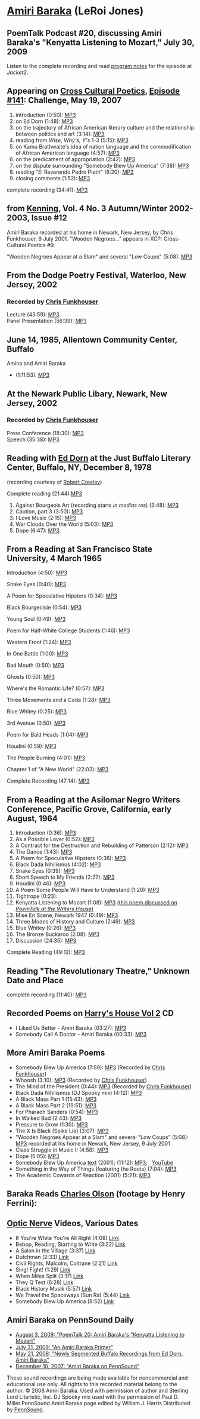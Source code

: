 [Amiri Baraka](http://www.amiribaraka.com/) (LeRoi Jones)
=========================================================

PoemTalk Podcast \#20, discussing Amiri Baraka's "Kenyatta Listening to Mozart," July 30, 2009
----------------------------------------------------------------------------------------------

Listen to the complete recording and read [program notes](https://jacket2.org/poemtalk/choice-and-style-poemtalk-20) for the episode at *Jacket2*.

Appearing on [Cross Cultural Poetics](http://writing.upenn.edu/pennsound/x/XCP.php), [Episode \#141](http://writing.upenn.edu/pennsound/x/XCP.php#141): Challenge, May 19, 2007
-------------------------------------------------------------------------------------------------------------------------------------------------------------------------------

1.  introduction (0:50): [MP3](http://media.sas.upenn.edu/pennsound/authors/Baraka/XCP-07/Baraka-Amiri_01_introduction_XCP_5-19-07.mp3)
2.  on Ed Dorn (1:48): [MP3](http://media.sas.upenn.edu/pennsound/authors/Baraka/XCP-07/Baraka-Amiri_02_on-Ed-Dorn_XCP_5-19-07.mp3)
3.  on the trajectory of African American literary culture and the relationship between politics and art (3:14): [MP3](http://media.sas.upenn.edu/pennsound/authors/Baraka/XCP-07/Baraka-Amiri_03_on-the-trajectory-of-African-American-literary-culture-and-the-relationship-between-politics-and-art_XCP_5-19-07.mp3)
4.  reading from *Wise, Why's, Y's* 1-3 (5:15): [MP3](http://media.sas.upenn.edu/pennsound/authors/Baraka/XCP-07/Baraka-Amiri_04_reading-from-Wise-Whys-Ys-1-3_XCP_5-19-07.mp3)
5.  on Kamu Brathwaite's idea of nation language and the commodification of African American language (4:57): [MP3](http://media.sas.upenn.edu/pennsound/authors/Baraka/XCP-07/Baraka-Amiri_05_on-Kamu-Brathwaites-idea-of-nation-language-and-the-commodification-of-African-American-language_XCP_5-19-07.mp3)
6.  on the predicament of appropriation (2:42): [MP3](http://media.sas.upenn.edu/pennsound/authors/Baraka/XCP-07/Baraka-Amiri_06_on-the-predicament-of-appropriation_XCP_5-19-07.mp3)
7.  on the dispute surrounding "Somebody Blew Up America" (7:38): [MP3](http://media.sas.upenn.edu/pennsound/authors/Baraka/XCP-07/Baraka-Amiri_07_on-the-dispute-surrounding-Somebody-Blew-Up-America_XCP_5-19-07.mp3)
8.  reading "El Reverendo Pedro Pietri" (6:20): [MP3](http://media.sas.upenn.edu/pennsound/authors/Baraka/XCP-07/Baraka-Amiri_08_reading-El-Reverendo-Pedro-Pietri_XCP_5-19-07.mp3)
9.  closing comments (1:52): [MP3](http://media.sas.upenn.edu/pennsound/authors/Baraka/XCP-07/Baraka-Amiri_09_closing-comments_XCP_5-19-07.mp3)

complete recording (34:41): [MP3](http://media.sas.upenn.edu/pennsound/groups/XCP/XCP_141_Baraka_5-19-07.mp3)

from [Kenning](http://writing.upenn.edu/pennsound/x/Kenning.html), Vol. 4 No. 3 Autumn/Winter 2002-2003, Issue \#12
-------------------------------------------------------------------------------------------------------------------

Amiri Baraka recorded at his home in Newark, New Jersey, by Chris Funkhouser, 9 July 2001. "Wooden Negroes..." appears in XCP: Cross-Cultural Poetics \#9.

"Wooden Negroes Appear at a Slam" and several "Low Coups" (5:08): [MP3](http://media.sas.upenn.edu/pennsound/authors/Baraka/Baraka-Amiri_Wooden-Negroes-Appear-at-Slam_Kenning_NJ_7-9-01.mp3)

From the Dodge Poetry Festival, Waterloo, New Jersey, 2002
----------------------------------------------------------

### Recorded by [Chris Funkhouser](Funkhouser-recordings.php)

Lecture (43:59): [MP3](http://media.sas.upenn.edu/pennsound/authors/Baraka/Baraka-Amiri_01_lecture_Dodge-Poetry-Festival_Waterloo-NJ_9-19-02.mp3)  
Panel Presentation (56:39): [MP3](http://media.sas.upenn.edu/pennsound/authors/Baraka/Baraka-Amiri_02_panel-presentation_Dodge-Poetry-Festival_Waterloo-NJ_9-19-02.mp3)

June 14, 1985, Allentown Community Center, Buffalo
--------------------------------------------------

Amina and Amiri Baraka

-   [](Cavell.php)(1:11:53): [MP3](https://media.sas.upenn.edu/pennsound/authors/Baraka/Baraka-Amiri-Amina_6-14-85.mp3)

At the Newark Public Libary, Newark, New Jersey, 2002
-----------------------------------------------------

### Recorded by [Chris Funkhouser](Funkhouser-recordings.php)

Press Conference (18:30): [MP3](http://media.sas.upenn.edu/pennsound/authors/Baraka/Baraka-Amiri_01_Press-Conference_Newark-Public-Library_Newark-NJ_10-02-02.mp3)  
Speech (35:38): [MP3](http://media.sas.upenn.edu/pennsound/authors/Baraka/Baraka-Amiri_02_Speech_Newark-Public-Library_Newark-NJ_10-02-02.mp3)

Reading with [Ed Dorn](Dorn.html#Buffalo-78) at the Just Buffalo Literary Center, Buffalo, NY, December 8, 1978
---------------------------------------------------------------------------------------------------------------

(recording courtesy of [Robert Creeley](Creeley.html))

Complete reading (21:44):[MP3](http://media.sas.upenn.edu/pennsound/authors/Baraka/Buffalo-78/Baraka-Amiri_Buffalo_12-8-78.mp3)

1.  Against Bourgeois Art (recording starts *in medias res*) (3:48): [MP3](http://media.sas.upenn.edu/pennsound/authors/Baraka/Buffalo-78/Baraka-Amiri_01_Against-Bourgeois-Art_Buffalo_12-8-78.mp3)
2.  Caution, part 3 (3:50): [MP3](http://media.sas.upenn.edu/pennsound/authors/Baraka/Buffalo-78/Baraka-Amiri_02_Caution-Part-3_Buffalo_12-8-78.mp3)
3.  I Love Music (2:15): [MP3](http://media.sas.upenn.edu/pennsound/authors/Baraka/Buffalo-78/Baraka-Amiri_03_I-Love-Music_Buffalo_12-8-78.mp3)
4.  War Clouds Over the World (5:03): [MP3](http://media.sas.upenn.edu/pennsound/authors/Baraka/Buffalo-78/Baraka-Amiri_04_War-Clouds-Over-The-World_Buffalo_12-8-78.mp3)
5.  Dope (6:47): [MP3](http://media.sas.upenn.edu/pennsound/authors/Baraka/Buffalo-78/Baraka-Amiri_05_Dope_Buffalo_12-8-78.mp3)

From a Reading at San Francisco State University, 4 March 1965
--------------------------------------------------------------

Introduction (4:50): [MP3](http://media.sas.upenn.edu/pennsound/authors/Baraka/SFSU-1965/Baraka-Amiri_01_Intro_SFSU_3-4-65.mp3)

Snake Eyes (0:40): [MP3](http://media.sas.upenn.edu/pennsound/authors/Baraka/SFSU-1965/Baraka-Amiri_02_Snake-Eyes_SFSU_3-4-65.mp3)

A Poem for Speculative Hipsters (0:34): [MP3](http://media.sas.upenn.edu/pennsound/authors/Baraka/SFSU-1965/Baraka-Amiri_03_A-Poem-For-Speculative-Hipsters_SFSU_3-4-65.mp3)

Black Bourgeoisie (0:54): [MP3](http://media.sas.upenn.edu/pennsound/authors/Baraka/SFSU-1965/Baraka-Amiri_04_Black-Bourgeoisie_SFSU_3-4-65.mp3)

Young Soul (0:49): [MP3](http://media.sas.upenn.edu/pennsound/authors/Baraka/SFSU-1965/Baraka-Amiri_05_Young-Soul_SFSU_3-4-65.mp3)

Poem for Half-White College Students (1:46): [MP3](http://media.sas.upenn.edu/pennsound/authors/Baraka/SFSU-1965/Baraka-Amiri_06_Poem-for-Half-White_SFSU_3-4-65.mp3)

Western Front (1:24): [MP3](http://media.sas.upenn.edu/pennsound/authors/Baraka/SFSU-1965/Baraka-Amiri_07_Western-Front_SFSU_3-4-65.mp3)

In One Battle (1:00): [MP3](http://media.sas.upenn.edu/pennsound/authors/Baraka/SFSU-1965/Baraka-Amiri_08_In-One-Battle_SFSU_3-4-65.mp3)

Bad Mouth (0:50): [MP3](http://media.sas.upenn.edu/pennsound/authors/Baraka/SFSU-1965/Baraka-Amiri_09_Bad-Mouth_SFSU_3-4-65.mp3)

Ghosts (0:50): [MP3](http://media.sas.upenn.edu/pennsound/authors/Baraka/SFSU-1965/Baraka-Amiri_10_Ghosts_SFSU_3-4-65.mp3)

Where's the Romantic Life? (0:57): [MP3](http://media.sas.upenn.edu/pennsound/authors/Baraka/SFSU-1965/Baraka-Amiri_11_Wheres-the-Romantic-Life_SFSU_3-4-65.mp3)

Three Movements and a Coda (1:28): [MP3](http://media.sas.upenn.edu/pennsound/authors/Baraka/SFSU-1965/Baraka-Amiri_12_Three-Movements-and-a-Coda_SFSU_3-4-65.mp3)

Blue Whitey (0:25): [MP3](http://media.sas.upenn.edu/pennsound/authors/Baraka/SFSU-1965/Baraka-Amiri_13_Blue-Whitey_SFSU_3-4-65.mp3)

3rd Avenue (0:50): [MP3](http://media.sas.upenn.edu/pennsound/authors/Baraka/SFSU-1965/Baraka-Amiri_14_3rd-Avenue_SFSU_3-4-65.mp3)

Poem for Bald Heads (1:04): [MP3](http://media.sas.upenn.edu/pennsound/authors/Baraka/SFSU-1965/Baraka-Amiri_15_Poem-for-Bald-Heads_SFSU_3-4-65.mp3)

Houdini (0:59): [MP3](http://media.sas.upenn.edu/pennsound/authors/Baraka/SFSU-1965/Baraka-Amiri_16_Houdini_SFSU_3-4-65.mp3)

The People Burning (4:01): [MP3](http://media.sas.upenn.edu/pennsound/authors/Baraka/SFSU-1965/Baraka-Amiri_17_The-People-Burning_SFSU_3-4-65.mp3)

Chapter 1 of "A New World" (22:03): [MP3](http://media.sas.upenn.edu/pennsound/authors/Baraka/SFSU-1965/Baraka-Amiri_18_Chapter-1-A-New-World_SFSU_3-4-65.mp3)

Complete Recording (47:14): [MP3](http://media.sas.upenn.edu/pennsound/authors/Baraka/SFSU-1965/Baraka-Amiri_Complete-Reading_SFSU_3-4-65.mp3)


From a Reading at the Asilomar Negro Writers Conference, Pacific Grove, California, early August, 1964
------------------------------------------------------------------------------------------------------

1.  Introduction (0:36): [MP3](http://media.sas.upenn.edu/pennsound/authors/Baraka/Asilomar-1964/Baraka-Amiri_01_Intro_Asilomar_1964.mp3)
2.  As a Possible Lover (0:52): [MP3](http://media.sas.upenn.edu/pennsound/authors/Baraka/Asilomar-1964/Baraka-Amiri_02_As-a-possible-lover_Asilomar_1964.mp3)
3.  A Contract for the Destruction and Rebuilding of Patterson (2:12): [MP3](http://media.sas.upenn.edu/pennsound/authors/Baraka/Asilomar-1964/Baraka-Amiri_03_A-Contract-for-Patterson_Asilomar_1964.mp3)
4.  The Dance (1:43): [MP3](http://media.sas.upenn.edu/pennsound/authors/Baraka/Asilomar-1964/Baraka-Amiri_04_The-Dance_Asilomar_1964.mp3)
5.  A Poem for Speculative Hipsters (0:36): [MP3](http://media.sas.upenn.edu/pennsound/authors/Baraka/Asilomar-1964/Baraka-Amiri_05_Poem-For-Speculative-Hipsters_Asilomar_1964.mp3)
6.  Black Dada Nihilismus (4:02): [MP3](http://media.sas.upenn.edu/pennsound/authors/Baraka/Asilomar-1964/Baraka-Amiri_06_Black-Dada-Nihilismus_Asilomar_1964.mp3)
7.  Snake Eyes (0:39): [MP3](http://media.sas.upenn.edu/pennsound/authors/Baraka/Asilomar-1964/Baraka-Amiri_07_Snake-Eyes_Asilomar_1964.mp3)
8.  Short Speech to My Friends (2:27): [MP3](http://media.sas.upenn.edu/pennsound/authors/Baraka/Asilomar-1964/Baraka-Amiri_08_Short-Speech-to-My-Friends_Asilomar_1964.mp3)
9.  Houdini (0:46): [MP3](http://media.sas.upenn.edu/pennsound/authors/Baraka/Asilomar-1964/Baraka-Amiri_09_Houdini_Asilomar_1964.mp3)
10. A Poem Some People Will Have to Understand (1:20): [MP3](http://media.sas.upenn.edu/pennsound/authors/Baraka/Asilomar-1964/Baraka-Amiri_10_Poem-Some-People-Understand_Asilomar_1964.mp3)
11. Tightrope (0:23): [](http://media.sas.upenn.edu/pennsound/authors/Baraka/Asilomar-1964/Baraka-Amiri_11_Tightrope_Asilomar_1964.mp3)
12. Kenyatta Listening to Mozart (1:08): [MP3](http://media.sas.upenn.edu/pennsound/authors/Baraka/Asilomar-1964/Baraka-Amiri_12_Kenyata-Listening-to-Mozart_Asilomar_1964.mp3) [(this poem discussed on *PoemTalk at the Writers House*)](https://jacket2.org/poemtalk/choice-and-style-poemtalk-20)
13. Mise En Scene, Newark 1947 (0:49): [MP3](http://media.sas.upenn.edu/pennsound/authors/Baraka/Asilomar-1964/Baraka-Amiri_13_Mise-En-Scene_Asilomar_1964.mp3)
14. Three Modes of History and Culture (2:49): [MP3](http://media.sas.upenn.edu/pennsound/authors/Baraka/Asilomar-1964/Baraka-Amiri_14_3-Modes-Hist-Culture_Asilomar_1964.mp3)
15. Blue Whitey (0:26): [MP3](http://media.sas.upenn.edu/pennsound/authors/Baraka/Asilomar-1964/Baraka-Amiri_15_Blue-Whitey_Asilomar_1964.mp3)
16. The Bronze Buckaroo (2:08): [MP3](http://media.sas.upenn.edu/pennsound/authors/Baraka/Asilomar-1964/Baraka-Amiri_16_Bronze-Buckaroo_Asilomar_1964.mp3)
17. Discussion (24:35): [MP3](https://media.sas.upenn.edu/pennsound/authors/Baraka/Asilomar-1964/Baraka-Amiri_Discussion_Asilomar_1964.mp3)

Complete Reading (49:12): [MP3](https://media.sas.upenn.edu/pennsound/authors/Baraka/Asilomar-1964/Baraka-Amiri_Complete-Reading_Asilomar_Dec-1964.mp3)

Reading "The Revolutionary Theatre," Unknown Date and Place
-----------------------------------------------------------

complete recording (11:40): [MP3](http://media.sas.upenn.edu/pennsound/authors/Baraka/Baraka_Amiri_01_The-Revolutionary-Theatre_Berkeley-Poetry-Conference_UC-Berkeley_07-65.mp3)

Recorded Poems on [Harry's House Vol 2](Harrys-House-Vol-2.php) CD
------------------------------------------------------------------

-   I Liked Us Better - Amiri Baraka (03:27): [MP3](https://media.sas.upenn.edu/pennsound/authors/Baraka/Baraka-Amiri_I-Liked-Us-Better_Harrys-House-Vol-2.mp3)
-   Somebody Call A Doctor - Amiri Baraka (00:33): [MP3](https://media.sas.upenn.edu/pennsound/authors/Baraka/Baraka-Amiri_Somebody-Call-A-Doctor_Harrys-House-Vol-2.mp3)

More Amiri Baraka Poems
-----------------------

-   Somebody Blew Up America (7:59): [MP3](http://media.sas.upenn.edu/pennsound/authors/Baraka/Baraka-Amiri_Somebody-Blew-Up-America_NJ_2003.mp3) (Recorded by [Chris Funkhouser](Funkhouser-recordings.php))
-   Whoosh (3:10): [MP3](http://media.sas.upenn.edu/pennsound/authors/Baraka/Baraka-Amiri_Whoosh_NJ_2003.mp3) (Recorded by [Chris Funkhouser](Funkhouser-recordings.php))
-   The Mind of the President (0:44): [MP3](http://media.sas.upenn.edu/pennsound/authors/Baraka/Baraka-Amiri_The-Mind-of-the-President_NJ_2002.mp3) (Recorded by [Chris Funkhouser](Funkhouser-recordings.php))
-   Black Dada Nihilismus (DJ Spooky mix) (4:12): [MP3](http://media.sas.upenn.edu/pennsound/authors/Baraka/Baraka-Amiri_Black-Dada-Nihilismus-DJ-Spooky-mix.mp3)
-   A Black Mass Part 1 (15:43): [MP3](http://media.sas.upenn.edu/pennsound/authors/Baraka/Baraka-Amiri_Black-Mass_part1.mp3)
-   A Black Mass Part 2 (19:51): [MP3](http://media.sas.upenn.edu/pennsound/authors/Baraka/Baraka-Amiri_Black-Mass_part2.mp3)
-   For Pharaoh Sanders (0:54): [MP3](http://media.sas.upenn.edu/pennsound/authors/Baraka/Baraka-Amiri_For-Pharaoh-Sanders.mp3)
-   In Walked Bud (2:43): [MP3](http://media.sas.upenn.edu/pennsound/authors/Baraka/Baraka-Amiri_In-Walked-Bud.mp3)
-   Pressure to Grow (1:30): [MP3](http://media.sas.upenn.edu/pennsound/authors/Baraka/Baraka-Amiri_Pressure-2-Gro_11-12-75_The-World-Record_1981.mp3)
-   The X Is Black (Spike Lie) (3:07): [MP3](http://media.sas.upenn.edu/pennsound/authors/Baraka/Baraka-Amiri_The-X-Is-Black-Spike-Lie.mp3)
-   "Wooden Negroes Appear at a Slam" and several "Low Coups" (5:08): [MP3](http://media.sas.upenn.edu/pennsound/authors/Baraka/Baraka-Amiri_Wooden-Negroes-Appear-at-Slam_Kenning_NJ_7-9-01.mp3) recorded at his home in Newark, New Jersey, 9 July 2001
-   Class Struggle in Music II (4:58): [MP3](http://media.sas.upenn.edu/pennsound/authors/Baraka/Baraka-Amiri_Class-Struggle-in-Music-II.mp3)
-   Dope (5:05): [MP3](http://media.sas.upenn.edu/pennsound/authors/Baraka/Misc/Baraka-Amiri_Dope.mp3)
-   Somebody Blew Up America [text](https://web.archive.org/web/20021008072454/http://www.amiribaraka.com/blew.html) (2001); (11:12): [MP3](http://media.sas.upenn.edu/pennsound/authors/Baraka/Misc/Baraka-Amiri_Somebody-Blew-Up-America.mp3);   [YouTube](http://www.youtube.com/watch?v=K2bjSra0sYg)  
-   Something in the Way of Things (featuring the Roots) (7:04): [MP3](http://media.sas.upenn.edu/pennsound/authors/Baraka/Misc/Baraka-Amiri_Something-in-the-Way-of-Things.mp3)
-   The Academic Cowards of Reaction (2001) (5:21): [MP3](http://media.sas.upenn.edu/pennsound/authors/Baraka/Misc/Baraka-Amiri_The-Academic-Cowards-of-Reaction.mp3)

Baraka Reads [Charles Olson](Olson.html) (footage by Henry Ferrini):
--------------------------------------------------------------------


[Optic Nerve](http://www.opticnerve.co.uk/) Videos, Various Dates
-----------------------------------------------------------------

-   If You're White You're All Right (4:08) [Link](http://www.opticnerve.co.uk/amiri-baraka-if-you%E2%80%99re-white-you%E2%80%99re-all-right)
-   Bebop, Reading, Starting to Write (3:22) [Link](http://www.opticnerve.co.uk/be-bop-learning-read)
-   A Salon in the Village (3:37) [Link](http://www.opticnerve.co.uk/yugen-0)
-   Dutchman (2:33) [Link](http://www.opticnerve.co.uk/dutchman)
-   Civil Rights, Malcolm, Coltrane (2:21) [Link](http://www.opticnerve.co.uk/civil-rights-malcolm-coltrane)
-   Sing! Fight! (1:29) [Link](http://www.opticnerve.co.uk/sing-fight-0)
-   When Miles Split (3:17) [Link](http://www.opticnerve.co.uk/when-miles-split)
-   They Q Test (6:28) [Link](http://www.opticnerve.co.uk/they-q-test-0)
-   Black History Musik (5:57) [Link](http://www.opticnerve.co.uk/black-history-musik)
-   We Travel the Spaceways (Sun Ra) (5:44) [Link](http://www.opticnerve.co.uk/we-travel-spaceways-sun-ra)
-   Somebody Blew Up America (8:52) [Link](http://www.opticnerve.co.uk/somebody-blew-america)

Amiri Baraka on PennSound Daily
-------------------------------

-   [August 3, 2009: "PoemTalk 20: Amiri Baraka's "Kenyatta Listening to Mozart"](http://writing.upenn.edu/pennsound/daily/200908.php#3_17:40)
-   [July 31, 2009: "An Amiri Baraka Primer"](http://writing.upenn.edu/pennsound/daily/200907.php#31_13:03)
-   [May 21, 2008: "Newly Segmented Buffalo Recordings from Ed Dorn, Amiri Baraka"](http://writing.upenn.edu/pennsound/daily/200805.php#21_19:45)
-   [December 10, 2007: "Amiri Baraka on PennSound"](http://writing.upenn.edu/pennsound/daily/200712.php#10_00:52)

These sound recordings are being made available for noncommercial and educational use only. All rights to this
recorded material belong to the author. © 2008 Amiri Baraka. Used with permission of author and Sterling Lord Literistic, Inc. DJ Spooky mix used with the permission of Paul D. Miller.PennSound Amiri Baraka page edited by William J. Harris
Distributed by [PennSound](http://writing.upenn.edu/pennsound/).
